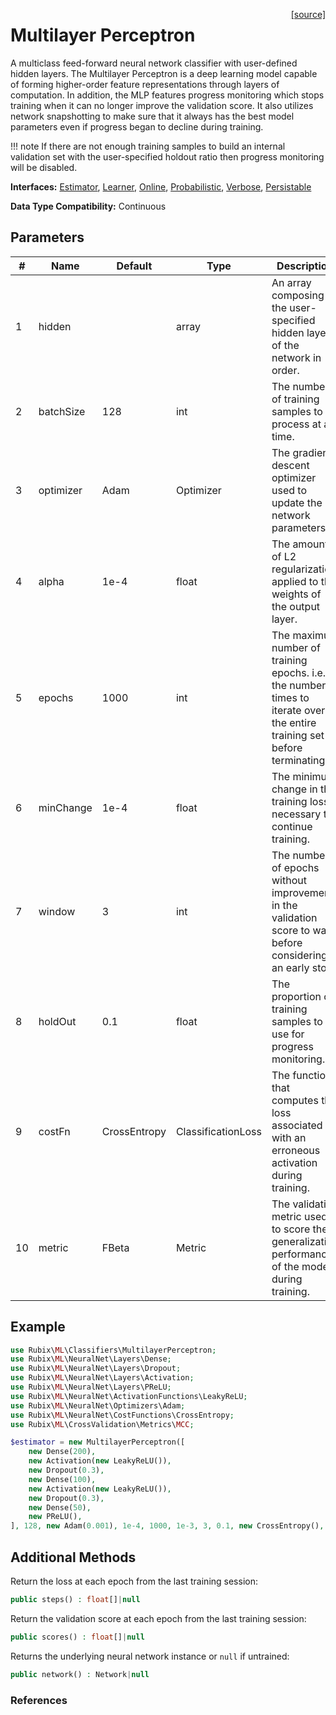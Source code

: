 <span style="float:right;"><a href="https://github.com/RubixML/ML/blob/master/src/Classifiers/MultilayerPerceptron.php">[source]</a></span>

# Multilayer Perceptron
A multiclass feed-forward neural network classifier with user-defined hidden layers. The Multilayer Perceptron is a deep learning model capable of forming higher-order feature representations through layers of computation. In addition, the MLP features progress monitoring which stops training when it can no longer improve the validation score. It also utilizes network snapshotting to make sure that it always has the best model parameters even if progress began to decline during training.

!!! note
    If there are not enough training samples to build an internal validation set with the user-specified holdout ratio then progress monitoring will be disabled.

**Interfaces:** [Estimator](../estimator.md), [Learner](../learner.md), [Online](../online.md), [Probabilistic](../probabilistic.md), [Verbose](../verbose.md), [Persistable](../persistable.md)

**Data Type Compatibility:** Continuous

## Parameters
| # | Name | Default | Type | Description |
|---|---|---|---|---|
| 1 | hidden | | array | An array composing the user-specified hidden layers of the network in order. |
| 2 | batchSize | 128 | int | The number of training samples to process at a time. |
| 3 | optimizer | Adam | Optimizer | The gradient descent optimizer used to update the network parameters. |
| 4 | alpha | 1e-4 | float | The amount of L2 regularization applied to the weights of the output layer. |
| 5 | epochs | 1000 | int | The maximum number of training epochs. i.e. the number of times to iterate over the entire training set before terminating. |
| 6 | minChange | 1e-4 | float | The minimum change in the training loss necessary to continue training. |
| 7 | window | 3 | int | The number of epochs without improvement in the validation score to wait before considering an early stop. |
| 8 | holdOut | 0.1 | float | The proportion of training samples to use for progress monitoring. |
| 9 | costFn | CrossEntropy | ClassificationLoss | The function that computes the loss associated with an erroneous activation during training. |
| 10 | metric | FBeta | Metric | The validation metric used to score the generalization performance of the model during training. |

## Example
```php
use Rubix\ML\Classifiers\MultilayerPerceptron;
use Rubix\ML\NeuralNet\Layers\Dense;
use Rubix\ML\NeuralNet\Layers\Dropout;
use Rubix\ML\NeuralNet\Layers\Activation;
use Rubix\ML\NeuralNet\Layers\PReLU;
use Rubix\ML\NeuralNet\ActivationFunctions\LeakyReLU;
use Rubix\ML\NeuralNet\Optimizers\Adam;
use Rubix\ML\NeuralNet\CostFunctions\CrossEntropy;
use Rubix\ML\CrossValidation\Metrics\MCC;

$estimator = new MultilayerPerceptron([
    new Dense(200),
    new Activation(new LeakyReLU()),
    new Dropout(0.3),
    new Dense(100),
    new Activation(new LeakyReLU()),
    new Dropout(0.3),
    new Dense(50),
    new PReLU(),
], 128, new Adam(0.001), 1e-4, 1000, 1e-3, 3, 0.1, new CrossEntropy(), new MCC());
```

## Additional Methods
Return the loss at each epoch from the last training session:
```php
public steps() : float[]|null
```

Return the validation score at each epoch from the last training session:
```php
public scores() : float[]|null
```

Returns the underlying neural network instance or `null` if untrained:
```php
public network() : Network|null
```

### References
[^1]: G. E. Hinton. (1989). Connectionist learning procedures.
[^2]: L. Prechelt. (1997). Early Stopping - but when?